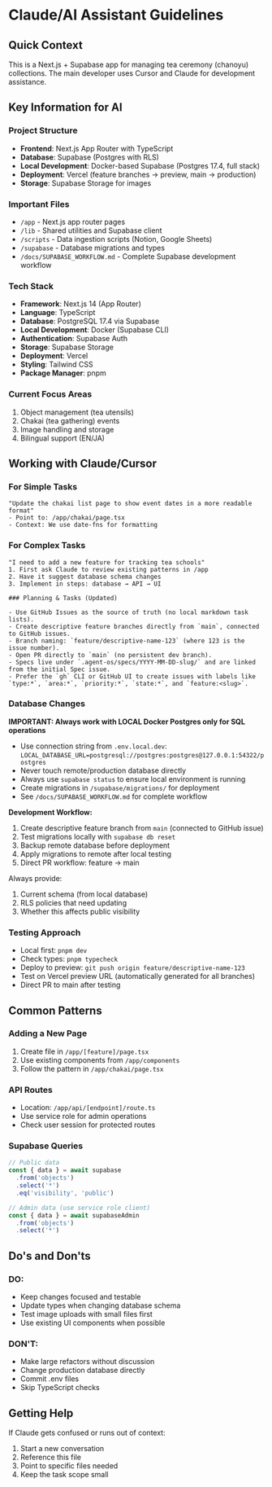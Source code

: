 # Claude/AI Assistant Guidelines

## Quick Context

This is a Next.js + Supabase app for managing tea ceremony (chanoyu) collections. The main developer uses Cursor and Claude for development assistance.

## Key Information for AI

### Project Structure
- **Frontend**: Next.js App Router with TypeScript
- **Database**: Supabase (Postgres with RLS)
- **Local Development**: Docker-based Supabase (Postgres 17.4, full stack)
- **Deployment**: Vercel (feature branches → preview, main → production)
- **Storage**: Supabase Storage for images

### Important Files
- `/app` - Next.js app router pages
- `/lib` - Shared utilities and Supabase client
- `/scripts` - Data ingestion scripts (Notion, Google Sheets)
- `/supabase` - Database migrations and types
- `/docs/SUPABASE_WORKFLOW.md` - Complete Supabase development workflow

### Tech Stack
- **Framework**: Next.js 14 (App Router)
- **Language**: TypeScript
- **Database**: PostgreSQL 17.4 via Supabase
- **Local Development**: Docker (Supabase CLI)
- **Authentication**: Supabase Auth
- **Storage**: Supabase Storage
- **Deployment**: Vercel
- **Styling**: Tailwind CSS
- **Package Manager**: pnpm

### Current Focus Areas
1. Object management (tea utensils)
2. Chakai (tea gathering) events
3. Image handling and storage
4. Bilingual support (EN/JA)

## Working with Claude/Cursor

### For Simple Tasks
```
"Update the chakai list page to show event dates in a more readable format"
- Point to: /app/chakai/page.tsx
- Context: We use date-fns for formatting
```

### For Complex Tasks
```
"I need to add a new feature for tracking tea schools"
1. First ask Claude to review existing patterns in /app
2. Have it suggest database schema changes
3. Implement in steps: database → API → UI

### Planning & Tasks (Updated)

- Use GitHub Issues as the source of truth (no local markdown task lists).
- Create descriptive feature branches directly from `main`, connected to GitHub issues.
- Branch naming: `feature/descriptive-name-123` (where 123 is the issue number).
- Open PR directly to `main` (no persistent dev branch).
- Specs live under `.agent-os/specs/YYYY-MM-DD-slug/` and are linked from the initial Spec issue.
- Prefer the `gh` CLI or GitHub UI to create issues with labels like `type:*`, `area:*`, `priority:*`, `state:*`, and `feature:<slug>`.
```

### Database Changes
**IMPORTANT: Always work with LOCAL Docker Postgres only for SQL operations**
- Use connection string from `.env.local.dev`: `LOCAL_DATABASE_URL=postgresql://postgres:postgres@127.0.0.1:54322/postgres`
- Never touch remote/production database directly
- Always use `supabase status` to ensure local environment is running
- Create migrations in `/supabase/migrations/` for deployment
- See `/docs/SUPABASE_WORKFLOW.md` for complete workflow

**Development Workflow:**
1. Create descriptive feature branch from `main` (connected to GitHub issue)
2. Test migrations locally with `supabase db reset`
3. Backup remote database before deployment
4. Apply migrations to remote after local testing
5. Direct PR workflow: feature → main

Always provide:
1. Current schema (from local database)
2. RLS policies that need updating  
3. Whether this affects public visibility

### Testing Approach
- Local first: `pnpm dev`
- Check types: `pnpm typecheck`
- Deploy to preview: `git push origin feature/descriptive-name-123`
- Test on Vercel preview URL (automatically generated for all branches)
- Direct PR to main after testing

## Common Patterns

### Adding a New Page
1. Create file in `/app/[feature]/page.tsx`
2. Use existing components from `/app/components`
3. Follow the pattern in `/app/chakai/page.tsx`

### API Routes
- Location: `/app/api/[endpoint]/route.ts`
- Use service role for admin operations
- Check user session for protected routes

### Supabase Queries
```typescript
// Public data
const { data } = await supabase
  .from('objects')
  .select('*')
  .eq('visibility', 'public')

// Admin data (use service role client)
const { data } = await supabaseAdmin
  .from('objects')
  .select('*')
```

## Do's and Don'ts

### DO:
- Keep changes focused and testable
- Update types when changing database schema
- Test image uploads with small files first
- Use existing UI components when possible

### DON'T:
- Make large refactors without discussion
- Change production database directly
- Commit .env files
- Skip TypeScript checks

## Getting Help

If Claude gets confused or runs out of context:
1. Start a new conversation
2. Reference this file
3. Point to specific files needed
4. Keep the task scope small
